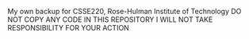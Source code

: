 My own backup for CSSE220, Rose-Hulman Institute of Technology
DO NOT COPY ANY CODE IN THIS REPOSITORY
I WILL NOT TAKE RESPONSIBILITY FOR YOUR ACTION
